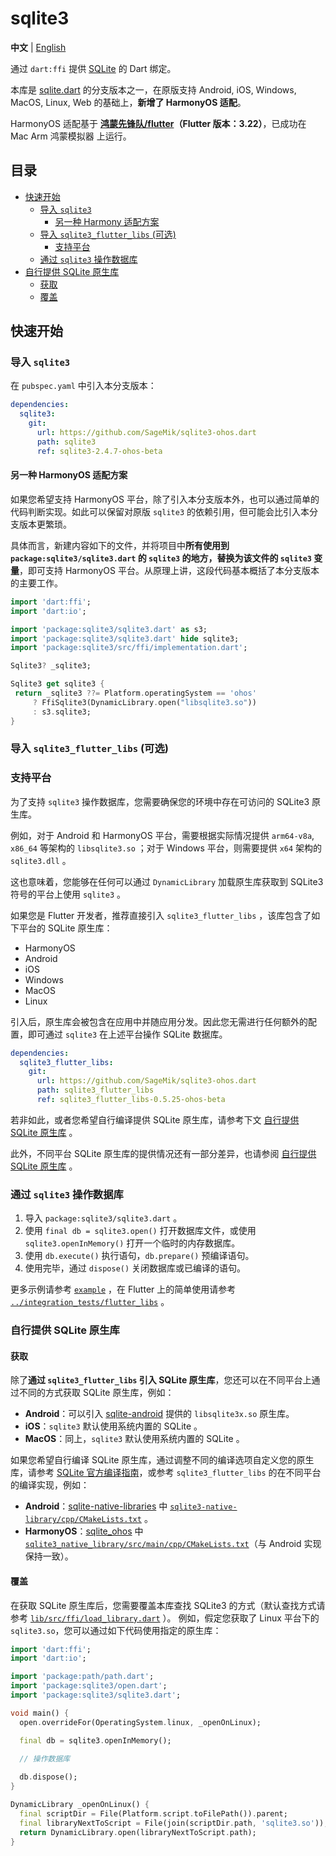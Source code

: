 # sqlite3

**中文** | [English](README_EN.md)

通过 `dart:ffi` 提供 [SQLite](https://www.sqlite.org/index.html) 的 Dart 绑定。

本库是 [sqlite.dart](https://github.com/simolus3/sqlite3.dart) 的分支版本之一，在原版支持 Android, iOS, Windows, MacOS, Linux, Web 的基础上，**新增了 HarmonyOS 适配**。

HarmonyOS 适配基于 **[鸿蒙先锋队/flutter](https://gitee.com/harmonycommando_flutter/flutter)（Flutter 版本：3.22）**，已成功在 Mac Arm 鸿蒙模拟器 上运行。

## 目录

- [快速开始](#快速开始)
  - [导入 `sqlite3`](#导入-sqlite3)
    - [另一种 Harmony 适配方案](#另一种-HarmonyOS-适配方案)
  - [导入 `sqlite3_flutter_libs` (可选)](#导入-sqlite3_flutter_libs-可选)
    - [支持平台](#支持平台)
  - [通过 `sqlite3` 操作数据库](#通过-sqlite3-操作数据库)
- [自行提供 SQLite 原生库](#自行提供-SQLite-原生库)
  - [获取](#获取)
  - [覆盖](#覆盖)

## 快速开始

### 导入 `sqlite3`

在 `pubspec.yaml` 中引入本分支版本：

```yaml
dependencies:
  sqlite3:
    git:
      url: https://github.com/SageMik/sqlite3-ohos.dart
      path: sqlite3
      ref: sqlite3-2.4.7-ohos-beta
```

#### 另一种 HarmonyOS 适配方案

如果您希望支持 HarmonyOS 平台，除了引入本分支版本外，也可以通过简单的代码判断实现。如此可以保留对原版 `sqlite3` 的依赖引用，但可能会比引入本分支版本更繁琐。

具体而言，新建内容如下的文件，并将项目中**所有使用到 `package:sqlite3/sqlite3.dart` 的 `sqlite3` 的地方，替换为该文件的 `sqlite3` 变量**，即可支持 HarmonyOS 平台。从原理上讲，这段代码基本概括了本分支版本的主要工作。

```dart
import 'dart:ffi';
import 'dart:io';

import 'package:sqlite3/sqlite3.dart' as s3;
import 'package:sqlite3/sqlite3.dart' hide sqlite3;
import 'package:sqlite3/src/ffi/implementation.dart';

Sqlite3? _sqlite3;

Sqlite3 get sqlite3 {
 return _sqlite3 ??= Platform.operatingSystem == 'ohos'
     ? FfiSqlite3(DynamicLibrary.open("libsqlite3.so"))
     : s3.sqlite3;
}
```

### 导入 `sqlite3_flutter_libs` (可选)

### 支持平台

为了支持 `sqlite3` 操作数据库，您需要确保您的环境中存在可访问的 SQLite3 原生库。

例如，对于 Android 和 HarmonyOS 平台，需要根据实际情况提供 `arm64-v8a`, `x86_64` 等架构的 `libsqlite3.so` ；对于 Windows 平台，则需要提供 `x64` 架构的 `sqlite3.dll` 。

这也意味着，您能够在任何可以通过 `DynamicLibrary` 加载原生库获取到 SQLite3 符号的平台上使用 `sqlite3` 。

如果您是 Flutter 开发者，推荐直接引入 `sqlite3_flutter_libs` ，该库包含了如下平台的 SQLite 原生库：

- HarmonyOS
- Android
- iOS
- Windows
- MacOS
- Linux

引入后，原生库会被包含在应用中并随应用分发。因此您无需进行任何额外的配置，即可通过 `sqlite3` 在上述平台操作 SQLite 数据库。

```yaml
dependencies:
  sqlite3_flutter_libs:
    git:
      url: https://github.com/SageMik/sqlite3-ohos.dart
      path: sqlite3_flutter_libs
      ref: sqlite3_flutter_libs-0.5.25-ohos-beta
```

若非如此，或者您希望自行编译提供 SQLite 原生库，请参考下文 [自行提供 SQLite 原生库](#自行提供-SQLite-原生库) 。

此外，不同平台 SQLite 原生库的提供情况还有一部分差异，也请参阅 [自行提供 SQLite 原生库](#自行提供-SQLite-原生库) 。

### 通过 `sqlite3` 操作数据库

1. 导入 `package:sqlite3/sqlite3.dart` 。
2. 使用 `final db = sqlite3.open()` 打开数据库文件，或使用 `sqlite3.openInMemory()` 打开一个临时的内存数据库。
3. 使用 `db.execute()` 执行语句，`db.prepare()` 预编译语句。
4. 使用完毕，通过 `dispose()` 关闭数据库或已编译的语句。

更多示例请参考 [`example`](example) ，在 Flutter 上的简单使用请参考 [`../integration_tests/flutter_libs`](../integration_tests/flutter_libs) 。

### 自行提供 SQLite 原生库

#### 获取

除了**通过 `sqlite3_flutter_libs` 引入 SQLite 原生库**，您还可以在不同平台上通过不同的方式获取 SQLite 原生库，例如：

- **Android**：可以引入 [sqlite-android](https://github.com/requery/sqlite-android) 提供的 `libsqlite3x.so` 原生库。
- **iOS**：`sqlite3` 默认使用系统内置的 SQLite 。
- **MacOS**：同上，`sqlite3` 默认使用系统内置的 SQLite 。

如果您希望自行编译 SQLite 原生库，通过调整不同的编译选项自定义您的原生库，请参考 [SQLite 官方编译指南](https://sqlite.org/howtocompile.html)，或参考 `sqlite3_flutter_libs` 的在不同平台的编译实现，例如：

- **Android**：[sqlite-native-libraries](https://github.com/simolus3/sqlite-native-libraries) 中 [`sqlite3-native-library/cpp/CMakeLists.txt`](https://github.com/simolus3/sqlite-native-libraries/blob/master/sqlite3-native-library/cpp/CMakeLists.txt) 。
- **HarmonyOS**：[sqlite_ohos](https://github.com/SageMik/sqlite3_ohos/tree/main/sqlite3_native_library) 中 [`sqlite3_native_library/src/main/cpp/CMakeLists.txt`](https://github.com/SageMik/sqlite3_ohos/blob/main/sqlite3_native_library/src/main/cpp/CMakeLists.txt)（与 Android 实现保持一致）。

#### 覆盖

在获取 SQLite 原生库后，您需要覆盖本库查找 SQLite3 的方式（默认查找方式请参考 [`lib/src/ffi/load_library.dart`](lib/src/ffi/load_library.dart) ）。 例如，假定您获取了 Linux 平台下的 `sqlite3.so`，您可以通过如下代码使用指定的原生库：

```dart
import 'dart:ffi';
import 'dart:io';

import 'package:path/path.dart';
import 'package:sqlite3/open.dart';
import 'package:sqlite3/sqlite3.dart';

void main() {
  open.overrideFor(OperatingSystem.linux, _openOnLinux);

  final db = sqlite3.openInMemory();
  
  // 操作数据库

  db.dispose();
}

DynamicLibrary _openOnLinux() {
  final scriptDir = File(Platform.script.toFilePath()).parent;
  final libraryNextToScript = File(join(scriptDir.path, 'sqlite3.so'));
  return DynamicLibrary.open(libraryNextToScript.path);
}
```

